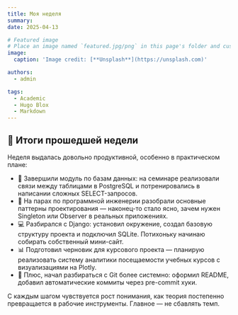 ```yaml
---
title: Моя неделя
summary: 
date: 2025-04-13

# Featured image
# Place an image named `featured.jpg/png` in this page's folder and customize its options here.
image:
  caption: 'Image credit: [**Unsplash**](https://unsplash.com)'

authors:
  - admin

tags:
  - Academic
  - Hugo Blox
  - Markdown
---
```


## 📌 Итоги прошедшей недели

Неделя выдалась довольно продуктивной, особенно в практическом плане:

- 💾 Завершили модуль по базам данных: на семинаре реализовали связи между таблицами в PostgreSQL и потренировались в написании сложных SELECT-запросов.
- 🔧 На парах по программной инженерии разобрали основные паттерны проектирования — наконец-то стало ясно, зачем нужен Singleton или Observer в реальных приложениях.
- 💻 Разбирался с Django: установил окружение, создал базовую структуру проекта и подключил SQLite. Потихоньку начинаю собирать собственный мини-сайт.
- 📊 Подготовил черновик для курсового проекта — планирую реализовать систему аналитики посещаемости учебных курсов с визуализациями на Plotly.
- 🧩 Плюс, начал разбираться с Git более системно: оформил README, добавил автоматические коммиты через pre-commit хуки.

С каждым шагом чувствуется рост понимания, как теория постепенно превращается в рабочие инструменты. Главное — не сбавлять темп.


